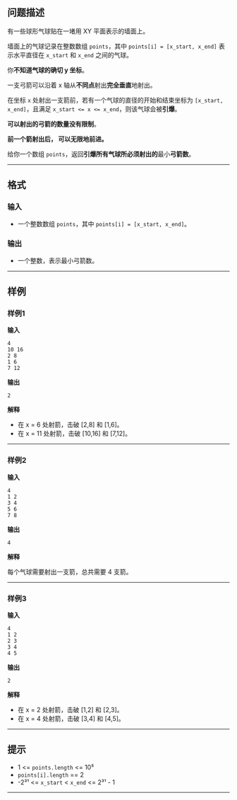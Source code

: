 ## 问题描述

有一些球形气球贴在一堵用 XY 平面表示的墙面上。

墙面上的气球记录在整数数组 `points`，其中 `points[i] = [x_start, x_end]` 表示水平直径在 `x_start` 和 `x_end` 之间的气球。

你**不知道气球的确切 y 坐标**。

一支弓箭可以沿着 x 轴从**不同点**射出**完全垂直**地射出。

在坐标 `x` 处射出一支箭前，若有一个气球的直径的开始和结束坐标为 `[x_start, x_end]`，且满足 `x_start <= x <= x_end`，则该气球会被**引爆**。

**可以射出的弓箭的数量没有限制**。

**前一个箭射出后， 可以无限地前进。**

给你一个数组 `points`，返回**引爆所有气球所必须射出的**最小**弓箭数**。

---

## 格式

### 输入

- 一个整数数组 `points`，其中 `points[i] = [x_start, x_end]`。

### 输出

- 一个整数，表示最小弓箭数。

---

## 样例

### 样例1

**输入**

```
4
10 16
2 8
1 6
7 12
```

**输出**

```
2
```

**解释**

- 在 x = 6 处射箭，击破 [2,8] 和 [1,6]。
- 在 x = 11 处射箭，击破 [10,16] 和 [7,12]。

---

### 样例2

**输入**

```
4
1 2
3 4
5 6
7 8
```

**输出**

```
4
```

**解释**

每个气球需要射出一支箭，总共需要 4 支箭。

---

### 样例3

**输入**

```
4
1 2
2 3
3 4
4 5
```

**输出**

```
2
```

**解释**

- 在 x = 2 处射箭，击破 [1,2] 和 [2,3]。
- 在 x = 4 处射箭，击破 [3,4] 和 [4,5]。

---

## 提示

- 1 <= `points.length` <= 10⁵
- `points[i].length` == 2
- -2³¹ <= `x_start` < `x_end` <= 2³¹ - 1

---

